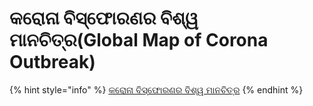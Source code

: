 # କରୋନା ବିସ୍ଫୋରଣର ବିଶ୍ୱ ମାନଚିତ୍ର\(Global Map of Corona Outbreak\)

{% hint style="info" %}
[କରୋନା ବିସ୍ଫୋରଣର ବିଶ୍ୱ ମାନଚିତ୍ର](https://coronavirus.jhu.edu/map.html)
{% endhint %}



